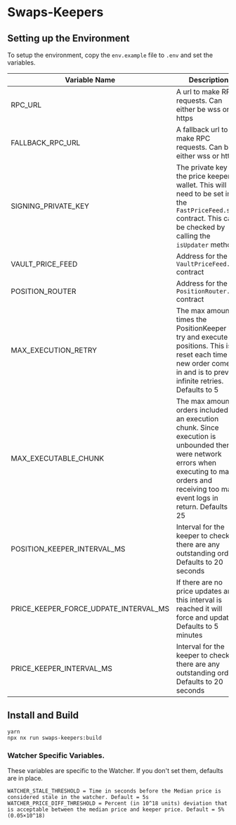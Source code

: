 # Swaps-Keepers

## Setting up the Environment

To setup the environment, copy the `env.example` file to `.env` and set the variables.

| Variable Name                         | Description                                                                                                                                                                                               |
| ------------------------------------- | --------------------------------------------------------------------------------------------------------------------------------------------------------------------------------------------------------- |
| RPC_URL                               | A url to make RPC requests. Can either be wss or https                                                                                                                                                    |
| FALLBACK_RPC_URL                      | A fallback url to make RPC requests. Can be either wss or https                                                                                                                                           |
| SIGNING_PRIVATE_KEY                   | The private key of the price keeper wallet. This will need to be set in the `FastPriceFeed.sol` contract. This can be checked by calling the `isUpdater` method.                                          |
| VAULT_PRICE_FEED                      | Address for the `VaultPriceFeed.sol` contract                                                                                                                                                             |
| POSITION_ROUTER                       | Address for the `PositionRouter.sol` contract                                                                                                                                                             |
| MAX_EXECUTION_RETRY                   | The max amount of times the PositionKeeper will try and execute positions. This is reset each time a new order comes in and is to prevent infinite retries. Defaults to 5                                 |
| MAX_EXECUTABLE_CHUNK                  | The max amount of orders included in an execution chunk. Since execution is unbounded there were network errors when executing to many orders and receiving too many event logs in return. Defaults to 25 |
| POSITION_KEEPER_INTERVAL_MS           | Interval for the keeper to check if there are any outstanding orders. Defaults to 20 seconds                                                                                                              |
| PRICE_KEEPER_FORCE_UDPATE_INTERVAL_MS | If there are no price updates and this interval is reached it will force and update. Defaults to 5 minutes                                                                                                |
| PRICE_KEEPER_INTERVAL_MS              | Interval for the keeper to check if there are any outstanding orders. Defaults to 20 seconds                                                                                                              |

## Install and Build

```
yarn
npx nx run swaps-keepers:build
```

### Watcher Specific Variables.

These variables are specific to the Watcher. If you don't set them, defaults are in place.

```
WATCHER_STALE_THRESHOLD = Time in seconds before the Median price is considered stale in the watcher. Default = 5s
WATCHER_PRICE_DIFF_THRESHOLD = Percent (in 10^18 units) deviation that is acceptable between the median price and keeper price. Default = 5% (0.05×10^18)
```
